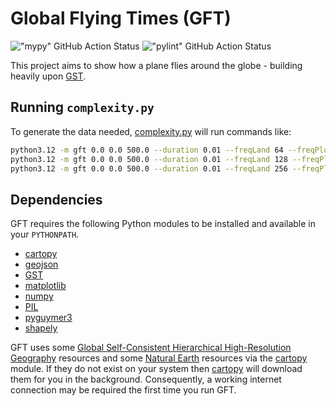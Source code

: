 # Global Flying Times (GFT)

!["mypy" GitHub Action Status](https://github.com/Guymer/gft/actions/workflows/mypy.yaml/badge.svg) !["pylint" GitHub Action Status](https://github.com/Guymer/gft/actions/workflows/pylint.yaml/badge.svg)

This project aims to show how a plane flies around the globe - building heavily upon [GST](https://github.com/Guymer/gst).

## Running `complexity.py`

To generate the data needed, [complexity.py](complexity.py) will run commands like:

```sh
python3.12 -m gft 0.0 0.0 500.0 --duration 0.01 --freqLand 64 --freqPlot 8 --freqSimp 8 --GSHHG-resolution c --nAng 9 --NE-resolution 110m --precision 116000.0
python3.12 -m gft 0.0 0.0 500.0 --duration 0.01 --freqLand 128 --freqPlot 16 --freqSimp 16 --GSHHG-resolution c --nAng 17 --NE-resolution 50m --precision 58000.0
python3.12 -m gft 0.0 0.0 500.0 --duration 0.01 --freqLand 256 --freqPlot 32 --freqSimp 32 --GSHHG-resolution c --nAng 33 --NE-resolution 10m --precision 29000.0
```

## Dependencies

GFT requires the following Python modules to be installed and available in your `PYTHONPATH`.

* [cartopy](https://pypi.org/project/Cartopy/)
* [geojson](https://pypi.org/project/geojson/)
* [GST](https://github.com/Guymer/gst)
* [matplotlib](https://pypi.org/project/matplotlib/)
* [numpy](https://pypi.org/project/numpy/)
* [PIL](https://pypi.org/project/Pillow/)
* [pyguymer3](https://github.com/Guymer/PyGuymer3)
* [shapely](https://pypi.org/project/Shapely/)

GFT uses some [Global Self-Consistent Hierarchical High-Resolution Geography](https://www.ngdc.noaa.gov/mgg/shorelines/) resources and some [Natural Earth](https://www.naturalearthdata.com/) resources via the [cartopy](https://pypi.org/project/Cartopy/) module. If they do not exist on your system then [cartopy](https://pypi.org/project/Cartopy/) will download them for you in the background. Consequently, a working internet connection may be required the first time you run GFT.
